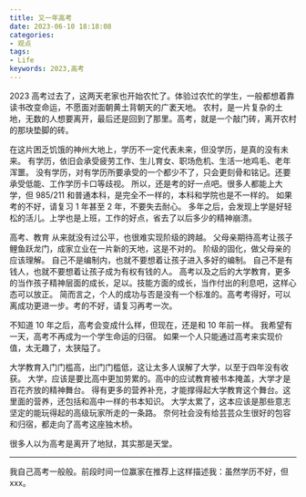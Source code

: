 ```yaml
---
title: 又一年高考
date: 2023-06-10 18:18:08
categories:
- 观点
tags:
- Life
keywords: 2023,高考
---
```


2023 高考过去了，这两天老家也开始农忙了。体验过农忙的学生，一般都想着靠读书改变命运，不愿面对面朝黄土背朝天的广袤天地。
农村，是一片复杂的土地，无数的人想要离开，最后还是回到了那里。高考，就是一个敲门砖，离开农村的那块垫脚的砖。

在这片困乏饥饿的神州大地上，学历不一定代表未来，但没学历，是真的没有未来。
有学历，依旧会承受疲劳工作、生儿育女、职场危机、生活一地鸡毛、老年浑噩。
没有学历，对有学历所要承受的一个都少不了，只会更刻骨和铭记。还要承受低能、工作学历卡口等歧视。
所以，还是考的好一点吧。很多人都能上大学，但 985/211 和普通本科，是完全不一样的，本科和学院也是不一样的。
如果考的不好，请复习 1 年甚至 2 年，不要失去耐心。
多年之后，会发现上学是好轻松的活儿。上学也是上班，工作的好点，省去了以后多少的精神崩溃。

<!-- more -->

高考、教育 从来就没有过公平，也很难实现阶级的跨越。
父母亲期待高考让孩子鲤鱼跃龙门，成家立业在一片新的天地，这是不对的。
阶级的固化，做父母亲的应该理解。
自己不是编制内，也就不要想着让孩子进入多好的编制。
自己不是有钱人，也就不要想着让孩子成为有权有钱的人。
高考以及之后的大学教育，更多的当作孩子精神层面的成长，足以。技能方面的成长，当作付出的利息吧，这样心态可以放正。
简而言之，个人的成功与否是没有一个标准的。高考考得好，可以离成功更进一步。考的不好，请复习再考一次。

不知道 10 年之后，高考会变成什么样，但现在，还是和 10 年前一样。
我希望有一天，高考不再成为一个学生命运的归宿。
如果一个人只能通过高考来实现价值，太无趣了，太狭隘了。

大学教育入门门槛高，出门门槛低，这让太多人误解了大学，以至于四年没有收获。
大学，应该是要比高中更加劳累的。高中的应试教育被书本掩盖，大学才是百花齐放的精神舞台。
得有更多的营养补充，才能撑得起大学教育这个舞台。这里面的营养，还包括和高中一样的书本知识。
大学太累了，这本应该是那些意志坚定的能玩得起的高级玩家所走的一条路。
奈何社会没有给芸芸众生很好的包容和归宿，都走向了高考这座独木桥。

很多人以为高考是离开了地狱，其实那是天堂。

---- 

我自己高考一般般。前段时间一位赢家在推荐上这样描述我：虽然学历不好，但xxx。

